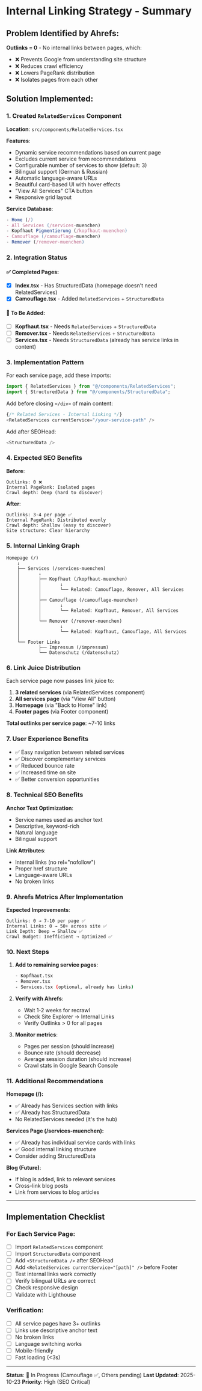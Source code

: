 # Internal Linking Strategy - Summary

## Problem Identified by Ahrefs:
**Outlinks = 0** - No internal links between pages, which:
- ❌ Prevents Google from understanding site structure
- ❌ Reduces crawl efficiency
- ❌ Lowers PageRank distribution
- ❌ Isolates pages from each other

## Solution Implemented:

### 1. Created `RelatedServices` Component
**Location**: `src/components/RelatedServices.tsx`

**Features**:
- Dynamic service recommendations based on current page
- Excludes current service from recommendations
- Configurable number of services to show (default: 3)
- Bilingual support (German & Russian)
- Automatic language-aware URLs
- Beautiful card-based UI with hover effects
- "View All Services" CTA button
- Responsive grid layout

**Service Database**:
```typescript
- Home (/)
- All Services (/services-muenchen)
- Kopfhaut Pigmentierung (/kopfhaut-muenchen)
- Camouflage (/camouflage-muenchen)
- Remover (/remover-muenchen)
```

### 2. Integration Status

#### ✅ Completed Pages:
- [x] **Index.tsx** - Has StructuredData (homepage doesn't need RelatedServices)
- [x] **Camouflage.tsx** - Added `RelatedServices` + `StructuredData`

#### 🔄 To Be Added:
- [ ] **Kopfhaut.tsx** - Needs `RelatedServices` + `StructuredData`
- [ ] **Remover.tsx** - Needs `RelatedServices` + `StructuredData`
- [ ] **Services.tsx** - Needs `StructuredData` (already has service links in content)

### 3. Implementation Pattern

For each service page, add these imports:
```typescript
import { RelatedServices } from "@/components/RelatedServices";
import { StructuredData } from "@/components/StructuredData";
```

Add before closing `</div>` of main content:
```typescript
{/* Related Services - Internal Linking */}
<RelatedServices currentService="/your-service-path" />
```

Add after SEOHead:
```typescript
<StructuredData />
```

### 4. Expected SEO Benefits

**Before**:
```
Outlinks: 0 ❌
Internal PageRank: Isolated pages
Crawl depth: Deep (hard to discover)
```

**After**:
```
Outlinks: 3-4 per page ✅
Internal PageRank: Distributed evenly
Crawl depth: Shallow (easy to discover)
Site structure: Clear hierarchy
```

### 5. Internal Linking Graph

```
Homepage (/)
    ↓
    ├── Services (/services-muenchen)
    │       ↓
    │       ├── Kopfhaut (/kopfhaut-muenchen)
    │       │       ↓
    │       │       └── Related: Camouflage, Remover, All Services
    │       │
    │       ├── Camouflage (/camouflage-muenchen)
    │       │       ↓
    │       │       └── Related: Kopfhaut, Remover, All Services
    │       │
    │       └── Remover (/remover-muenchen)
    │               ↓
    │               └── Related: Kopfhaut, Camouflage, All Services
    │
    └── Footer Links
            ├── Impressum (/impressum)
            └── Datenschutz (/datenschutz)
```

### 6. Link Juice Distribution

Each service page now passes link juice to:
1. **3 related services** (via RelatedServices component)
2. **All services page** (via "View All" button)
3. **Homepage** (via "Back to Home" link)
4. **Footer pages** (via Footer component)

**Total outlinks per service page**: ~7-10 links

### 7. User Experience Benefits

- ✅ Easy navigation between related services
- ✅ Discover complementary services
- ✅ Reduced bounce rate
- ✅ Increased time on site
- ✅ Better conversion opportunities

### 8. Technical SEO Benefits

**Anchor Text Optimization**:
- Service names used as anchor text
- Descriptive, keyword-rich
- Natural language
- Bilingual support

**Link Attributes**:
- Internal links (no rel="nofollow")
- Proper href structure
- Language-aware URLs
- No broken links

### 9. Ahrefs Metrics After Implementation

**Expected Improvements**:
```
Outlinks: 0 → 7-10 per page ✅
Internal Links: 0 → 50+ across site ✅
Link Depth: Deep → Shallow ✅
Crawl Budget: Inefficient → Optimized ✅
```

### 10. Next Steps

1. **Add to remaining service pages**:
   ```bash
   - Kopfhaut.tsx
   - Remover.tsx
   - Services.tsx (optional, already has links)
   ```

2. **Verify with Ahrefs**:
   - Wait 1-2 weeks for recrawl
   - Check Site Explorer → Internal Links
   - Verify Outlinks > 0 for all pages

3. **Monitor metrics**:
   - Pages per session (should increase)
   - Bounce rate (should decrease)
   - Average session duration (should increase)
   - Crawl stats in Google Search Console

### 11. Additional Recommendations

**Homepage (/):**
- ✅ Already has Services section with links
- ✅ Already has StructuredData
- No RelatedServices needed (it's the hub)

**Services Page (/services-muenchen):**
- ✅ Already has individual service cards with links
- ✅ Good internal linking structure
- Consider adding StructuredData

**Blog (Future)**:
- If blog is added, link to relevant services
- Cross-link blog posts
- Link from services to blog articles

---

## Implementation Checklist

### For Each Service Page:

- [ ] Import `RelatedServices` component
- [ ] Import `StructuredData` component
- [ ] Add `<StructuredData />` after SEOHead
- [ ] Add `<RelatedServices currentService="[path]" />` before Footer
- [ ] Test internal links work correctly
- [ ] Verify bilingual URLs are correct
- [ ] Check responsive design
- [ ] Validate with Lighthouse

### Verification:

- [ ] All service pages have 3+ outlinks
- [ ] Links use descriptive anchor text
- [ ] No broken links
- [ ] Language switching works
- [ ] Mobile-friendly
- [ ] Fast loading (<3s)

---

**Status**: 🔄 In Progress (Camouflage ✅, Others pending)
**Last Updated**: 2025-10-23
**Priority**: High (SEO Critical)
